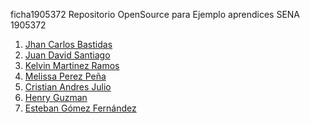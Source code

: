 ficha1905372
Repositorio OpenSource para Ejemplo aprendices SENA 1905372


1. [Jhan Carlos Bastidas](https://github.com/JhanCarlos-117/ficha1905372/blob/master/Markdown/JhanCBB.md)
2. [Juan David Santiago](Juan-Santiago.md)
3. [Kelvin Martinez Ramos](https://github.com/KelvinMR1997/ficha1905372/blob/master/HV%20Marckdown/HV.md)
4. [Melissa Perez Peña](https://github.com/YueStark/hoja-de-vida/blob/master/Melissa.md)
5. [Cristian Andres Julio](CristianJulio/cristianjulio.md)
6. [Henry Guzman](henry.md)
7. [Esteban Gómez Fernández](ETBGM03.md)




